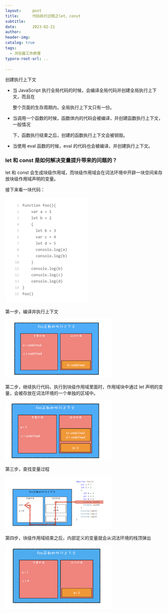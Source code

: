 ```yaml
---
layout:     post
title:      代码执行过程之let、const
subtitle:  
date:       2023-02-21
author:     
header-img: 
catalog: true
tags:
  - 浏览器工作原理
typora-root-url: ..

---
```


创建执行上下文

- 当 JavaScript 执行全局代码的时候，会编译全局代码并创建全局执行上下文，而且在

    整个页面的生存周期内，全局执行上下文只有一份。

- 当调用一个函数的时候，函数体内的代码会被编译，并创建函数执行上下文，一般情况

    下，函数执行结束之后，创建的函数执行上下文会被销毁。

- 当使用 eval 函数的时候，eval 的代码也会被编译，并创建执行上下文。

### let 和 const 是如何解决变量提升带来的问题的？

let 和 const 会生成块级作用域，而块级作用域会在词法环境中开辟一块空间来存放块级作用域声明的变量。

接下来看一块代码：

<img src="/../img/postImage/image-20230221194740362.png" alt="image-20230221194740362" style="zoom:50%;" />

第一步，编译并执行上下文

<img src="/../img/postImage/image-20230221194859346.png" alt="image-20230221194859346" style="zoom:33%;" />

第二步，继续执行代码，执行到块级作用域里面时，作用域块中通过 let 声明的变量，会被存放在词法环境的一个单独的区域中。

<img src="/../img/postImage/image-20230221195028172.png" alt="image-20230221195028172" style="zoom:33%;" />

第三步，查找变量过程

<img src="/../img/postImage/image-20230221195156074.png" alt="image-20230221195156074" style="zoom:33%;" />

第四步，块级作用域结束之后，内部定义的变量就会从词法环境的栈顶弹出

<img src="/../img/postImage/image-20230221200152283.png" alt="image-20230221200152283" style="zoom:33%;" />

